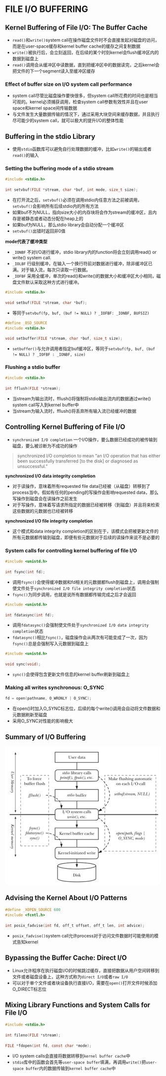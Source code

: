 # FILE I/O BUFFERING

## Kernel Buffering of File I/O: The Buffer Cache
- `read()`和`write()`system call在操作磁盘文件时不会直接发起对磁盘的访问，而是在user-space缓存和kernel buffer cache的缓存之间复制数据
- `write()`被执行后，会立刻返回，在后续的某个时刻kernel会flush缓冲区内的数据到磁盘上
- `read()`调用会从缓冲区中读数据，直到把缓冲区中的数据读完，之后kernel会把文件的下一个segment读入至缓冲区缓存

### Effect of buffer size on I/O system call performance
- system call尽管比磁盘操作要快很多，但system call所花费的时间也是相当可观的。kernel必须捕获调用，检查system call参数有效性并且在user space和kernel space间传输数据
- 与文件发生大量数据传输的情况下，通过采用大块空间来缓存数据，并且执行尽可能少的system call，就可以极大的提升I/O的整体性能

## Buffering in the stdio Library
- 使用`stdio`函数库可以避免自行处理数据的缓冲，比如`write()`的输出或者`read()`的输入

### Setting the buffering mode of a stdio stream
```c
#include <stdio.h>

int setvbuf(FILE *stream, char *buf, int mode, size_t size);
```
- 在打开流之后，`setvbuf()`必须在调用stdio内任意方法之前被调用，`setvbuf()`会影响所有后续stdio内的所有方法
- 如果buf不为NULL，指向size大小的内存块将会作为stream的缓冲区，且内存是被静态或者动态分配在heap上的
- 如果buf为NULL，那么stdio library会自动分配一个缓冲区
- `setvbuf()`出错时返回非0值

**mode代表了缓冲类型**
- `_IONBF` 不对I/O进行缓冲，stdio library内的function将会立刻调用read() or write() system call.
- `_IOLBF` 行级别缓冲，在输入一个换行符前对数据进行缓冲，除非缓冲区已满。对于输入流，每次只读取一行数据。
- `_IOFBF` 采用全缓冲，单次的read()和write()的数据大小和缓冲区大小相同，磁盘文件默认采取这种方式进行缓冲。

```c
#include <stdio.h>

void setbuf(FILE *stream, char *buf);
```
- 等同于`setvbuf(fp, buf, (buf != NULL) ? _IOFBF: _IONBF, BUFSIZ)`

```c
#define _BSD_SOURCE
#include <stdio.h>

void setbuffer(FILE *stream, char *buf, size_t size);
```
- `setbuffer()`与允许调用者指定buf缓冲区，等同于`setvbuf(fp, buf, (buf != NULL) ? _IOFBF : _IONBF, size)`

### Flushing a stdio buffer
```c
#include <stdio.h>

int fflush(FILE *stream);
```
- 当stream为输出流时，fflush()将强制将stdio输出流内的数据通过write() system call写入到kernel buffer中
- 当stream为输入流时，fflush()将丢弃所有输入流已经缓冲的数据

## Controlling Kernel Buffering of File I/O
- `synchronized I/O completion` 一个I/O操作，要么数据已经成功的被传输到磁盘，要么被诊断为不成功的操作
> synchronized I/O completion to mean “an I/O operation that has either been successfully transferred [to the disk] or diagnosed as unsuccessful.”

**synchronized I/O data integrity completion**
- 对于读操作，意味着所有requested file data已经被（从磁盘）转移到了process当中。假如有任何的pending的写操作会影响requested data，那么写操作到磁盘会在读操作之前发生
- 对于写操作，意味着写请求所指定的数据已经被转移（到磁盘）并且将来检索这些数据的元数据也已经被转移

**synchronized I/O file integrity completion**
- 这个模式和data integrity completion的区别在于，该模式会把被更新文件的所有元数据都传输到磁盘，即便有些元数据对于后续的读操作来说不是必要的

### System calls for controlling kernel buffering of file I/O
```c
#include <unistd.h>

int fsync(int fd);
```
- 调用`fsync()`会使得缓冲数据和fd相关的元数据都flush到磁盘上，调用会强制使文件处于`synchronized I/O file integrity completion`状态
- `fsync()`为同步调用，也就是说所有数据都传输完成之后才会返回

```c
#include <unistd.h>

int fdatasync(int fd);
```
- 调用`fdatasync()`会强制使文件处于`synchronized I/O data integrity completion`状态
- `fdatasync()`相比`fsync()`，磁盘操作会从两次有可能变成了一次，因为`fsync()`总是会强制写入元数据到磁盘上

```c
#include <unistd.h>

void sync(void);
```
- `sync()`会使得包含更新文件信息的kernel buffer刷新到磁盘上

### Making all writes synchronous: O_SYNC
```c
fd = open(pathname, O_WRONLY | O_SYNC);
```
- 在open()时加入O_SYNC标志位，后续的每个write()调用会自动将文件数据和元数据刷新至磁盘
- 采用O_SYNC对性能的影响极大

## Summary of I/O Buffering
![13-1.png](img/13-1.png)

## Advising the Kernel About I/O Patterns
```c
#define _XOPEN_SOURCE 600
#include <fcntl.h>

int posix_fadvise(int fd, off_t offset, off_t len, int advice);
```
- `posix_fadvise()`system call允许process对于访问文件数据时可能使用的模式告知kernel

## Bypassing the Buffer Cache: Direct I/O
- Linux允许程序在执行磁盘I/O的时候跳过缓存，直接把数据从用户空间转移到文件或者磁盘设备上，这种方式称为`direct I/O`或者`raw I/O`
- 可以对于单个文件或者块设备执行直接I/O，需要在`open()`打开文件时候添加O_DIRECT标志位

## Mixing Library Functions and System Calls for File I/O
```c
#include <stdio.h>

int fileno(FILE *stream);

FILE *fdopen(int fd, const char *mode);
```
- I/O system calls会直接将数据转移到`kernel buffer cache`中
- `stdio`库中的函数会首先等`user-space buffer`填满，再调用`write()`把`user-space buffer`内的数据传输到`kernel buffer cache`中